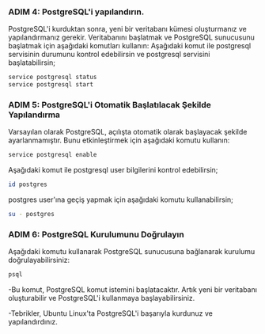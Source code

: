 ### ADIM 4: PostgreSQL'i yapılandırın.

PostgreSQL'i kurduktan sonra, yeni bir veritabanı kümesi oluşturmanız ve yapılandırmanız gerekir. Veritabanını başlatmak ve PostgreSQL sunucusunu başlatmak için aşağıdaki komutları kullanın:
Aşağıdaki komut ile postgresql servisinin durumunu kontrol edebilirsin ve postgresql servisini başlatabilirsin;
```sh
service postgresql status
service postgresql start
```
### ADIM 5: PostgreSQL'i Otomatik Başlatılacak Şekilde Yapılandırma
Varsayılan olarak PostgreSQL, açılışta otomatik olarak başlayacak şekilde ayarlanmamıştır. Bunu etkinleştirmek için aşağıdaki komutu kullanın:
```sh
service postgresql enable
```
Aşağıdaki komut ile postgresql user bilgilerini kontrol edebilirsin;
```sh
id postgres
```
postgres user'ına geçiş yapmak için aşağıdaki komutu kullanabilirsin;
```sh
su - postgres
```


### ADIM 6: PostgreSQL Kurulumunu Doğrulayın
Aşağıdaki komutu kullanarak PostgreSQL sunucusuna bağlanarak kurulumu doğrulayabilirsiniz:
```sh
psql 
```
-Bu komut, PostgreSQL komut istemini başlatacaktır. Artık yeni bir veritabanı oluşturabilir ve PostgreSQL'i kullanmaya başlayabilirsiniz.

-Tebrikler, Ubuntu Linux'ta PostgreSQL'i başarıyla kurdunuz ve yapılandırdınız.
